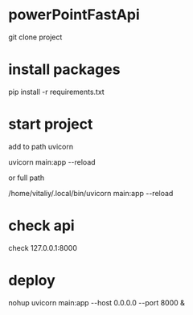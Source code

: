 # powerPointFastApi
git clone project

# install packages
pip install -r requirements.txt


# start project

add to path uvicorn 


uvicorn main:app --reload

or full path 

/home/vitaliy/.local/bin/uvicorn main:app --reload


# check api 
check 127.0.0.1:8000 

# deploy

nohup uvicorn main:app --host 0.0.0.0 --port 8000 &

